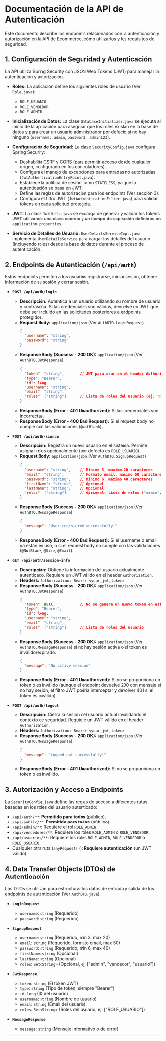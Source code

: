 # Documentación de la API de Autenticación

Este documento describe los endpoints relacionados con la autenticación y autorización en la API de Ecommerce, cómo utilizarlos y los requisitos de seguridad.

## 1. Configuración de Seguridad y Autenticación

La API utiliza Spring Security con JSON Web Tokens (JWT) para manejar la autenticación y autorización.

*   **Roles:** La aplicación define los siguientes roles de usuario (Ver `Role.java`):
    *   `ROLE_USUARIO`
    *   `ROLE_VENDEDOR`
    *   `ROLE_ADMIN`

*   **Inicialización de Datos:** La clase `DatabaseInitializer.java` se ejecuta al inicio de la aplicación para asegurar que los roles existan en la base de datos y para crear un usuario administrador por defecto si no hay ninguno (`username: admin`, `password: admin123`).

*   **Configuración de Seguridad:** La clase `SecurityConfig.java` configura Spring Security:
    *   Deshabilita CSRF y CORS (para permitir acceso desde cualquier origen, configurado en los controladores).
    *   Configura el manejo de excepciones para entradas no autorizadas (`JwtAuthenticationEntryPoint.java`).
    *   Establece la política de sesión como `STATELESS`, ya que la autenticación se basa en JWT.
    *   Define las reglas de autorización para los endpoints (Ver sección 3).
    *   Configura el filtro JWT (`JwtAuthenticationFilter.java`) para validar tokens en cada solicitud protegida.

*   **JWT:** La clase `JwtUtils.java` se encarga de generar y validar los tokens JWT utilizando una clave secreta y un tiempo de expiración definidos en `application.properties`.

*   **Servicio de Detalles de Usuario:** `UserDetailsServiceImpl.java` implementa `UserDetailsService` para cargar los detalles del usuario (incluyendo roles) desde la base de datos durante el proceso de autenticación.

## 2. Endpoints de Autenticación (`/api/auth`)

Estos endpoints permiten a los usuarios registrarse, iniciar sesión, obtener información de su sesión y cerrar sesión.

*   **`POST /api/auth/login`**
    *   **Descripción:** Autentica a un usuario utilizando su nombre de usuario y contraseña. Si las credenciales son válidas, devuelve un JWT que debe ser incluido en las solicitudes posteriores a endpoints protegidos.
    *   **Request Body:** `application/json` (Ver `AuthDTO.LoginRequest`)
        ```json
        {
          "username": "string",
          "password": "string"
        }
        ```
    *   **Response Body (Success - 200 OK):** `application/json` (Ver `AuthDTO.JwtResponse`)
        ```json
        {
          "token": "string",       // JWT para usar en el header Authorization
          "type": "Bearer",
          "id": long,
          "username": "string",
          "email": "string",
          "roles": ["string"]      // Lista de roles del usuario (ej: "ROLE_USUARIO")
        }
        ```
    *   **Response Body (Error - 401 Unauthorized):** Si las credenciales son incorrectas.
    *   **Response Body (Error - 400 Bad Request):** Si el request body no cumple con las validaciones (`@NotBlank`).

*   **`POST /api/auth/signup`**
    *   **Descripción:** Registra un nuevo usuario en el sistema. Permite asignar roles opcionalmente (por defecto es `ROLE_USUARIO`).
    *   **Request Body:** `application/json` (Ver `AuthDTO.SignupRequest`)
        ```json
        {
          "username": "string",    // Mínimo 3, máximo 20 caracteres
          "email": "string",       // Formato email, máximo 50 caracteres
          "password": "string",    // Mínimo 6, máximo 40 caracteres
          "firstName": "string",   // Opcional
          "lastName": "string",    // Opcional
          "roles": ["string"]      // Opcional: Lista de roles ("admin", "vendedor", "usuario"). Por defecto es ["usuario"].
        }
        ```
    *   **Response Body (Success - 200 OK):** `application/json` (Ver `AuthDTO.MessageResponse`)
        ```json
        {
          "message": "User registered successfully!"
        }
        ```
    *   **Response Body (Error - 400 Bad Request):** Si el username o email ya están en uso, o si el request body no cumple con las validaciones (`@NotBlank`, `@Size`, `@Email`).

*   **`GET /api/auth/session-info`**
    *   **Descripción:** Obtiene la información del usuario actualmente autenticado. Requiere un JWT válido en el header `Authorization`.
    *   **Headers:** `Authorization: Bearer <your_jwt_token>`
    *   **Response Body (Success - 200 OK):** `application/json` (Ver `AuthDTO.JwtResponse`)
        ```json
        {
          "token": null,           // No se genera un nuevo token en este endpoint
          "type": "Bearer",
          "id": long,
          "username": "string",
          "email": "string",
          "roles": ["string"]      // Lista de roles del usuario
        }
        ```
    *   **Response Body (Success - 200 OK):** `application/json` (Ver `AuthDTO.MessageResponse`) si no hay sesión activa o el token es inválido/expirado.
        ```json
        {
          "message": "No active session"
        }
        ```
    *   **Response Body (Error - 401 Unauthorized):** Si no se proporciona un token o es inválido (aunque el endpoint devuelve 200 con mensaje si no hay sesión, el filtro JWT podría interceptar y devolver 401 si el token es inválido).

*   **`POST /api/auth/logout`**
    *   **Descripción:** Cierra la sesión del usuario actual invalidando el contexto de seguridad. Requiere un JWT válido en el header `Authorization`.
    *   **Headers:** `Authorization: Bearer <your_jwt_token>`
    *   **Response Body (Success - 200 OK):** `application/json` (Ver `AuthDTO.MessageResponse`)
        ```json
        {
          "message": "Logged out successfully!"
        }
        ```
    *   **Response Body (Error - 401 Unauthorized):** Si no se proporciona un token o es inválido.

## 3. Autorización y Acceso a Endpoints

La `SecurityConfig.java` define las reglas de acceso a diferentes rutas basadas en los roles del usuario autenticado:

*   `/api/auth/**`: **Permitido para todos** (público).
*   `/api/public/**`: **Permitido para todos** (público).
*   `/api/admin/**`: Requiere el rol `ROLE_ADMIN`.
*   `/api/vendedores/**`: Requiere los roles `ROLE_ADMIN` o `ROLE_VENDEDOR`.
*   `/api/usuarios/**`: Requiere los roles `ROLE_ADMIN`, `ROLE_VENDEDOR` o `ROLE_USUARIO`.
*   Cualquier otra ruta (`anyRequest()`): **Requiere autenticación** (un JWT válido).

## 4. Data Transfer Objects (DTOs) de Autenticación

Los DTOs se utilizan para estructurar los datos de entrada y salida de los endpoints de autenticación (Ver `AuthDTO.java`).

*   **`LoginRequest`**
    *   `username`: `string` (Requerido)
    *   `password`: `string` (Requerido)

*   **`SignupRequest`**
    *   `username`: `string` (Requerido, min 3, max 20)
    *   `email`: `string` (Requerido, formato email, max 50)
    *   `password`: `string` (Requerido, min 6, max 40)
    *   `firstName`: `string` (Opcional)
    *   `lastName`: `string` (Opcional)
    *   `roles`: `Set<String>` (Opcional, ej: ["admin", "vendedor", "usuario"])

*   **`JwtResponse`**
    *   `token`: `string` (El token JWT)
    *   `type`: `string` (Tipo de token, siempre "Bearer")
    *   `id`: `long` (ID del usuario)
    *   `username`: `string` (Nombre de usuario)
    *   `email`: `string` (Email del usuario)
    *   `roles`: `Set<String>` (Roles del usuario, ej: ["ROLE_USUARIO"])

*   **`MessageResponse`**
    *   `message`: `string` (Mensaje informativo o de error)

---
